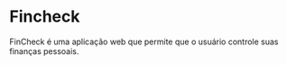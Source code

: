 # Fincheck
FinCheck é uma aplicação web que permite que o usuário controle suas finanças pessoais. 
